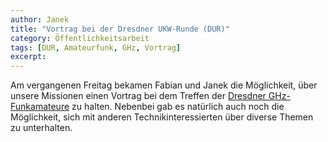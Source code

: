 ```yaml
---
author: Janek
title: "Vortrag bei der Dresdner UKW-Runde (DUR)"
category: Öffentlichkeitsarbeit
tags: [DUR, Amateurfunk, GHz, Vortrag]
excerpt:
---
```

Am vergangenen Freitag bekamen Fabian und Janek die Möglichkeit, über unsere Missionen einen Vortrag bei dem Treffen der [Dresdner GHz-Funkamateure](http://dl0tud.tu-dresden.de) zu halten.
Nebenbei gab es natürlich auch noch die Möglichkeit, sich mit anderen Technikinteressierten über diverse Themen zu unterhalten.
